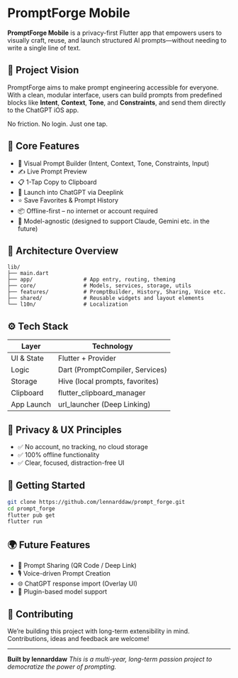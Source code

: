 # PromptForge Mobile

**PromptForge Mobile** is a privacy-first Flutter app that empowers users to visually craft, reuse, and launch structured AI prompts—without needing to write a single line of text.

## 🧭 Project Vision

PromptForge aims to make prompt engineering accessible for everyone. With a clean, modular interface, users can build prompts from predefined blocks like **Intent**, **Context**, **Tone**, and **Constraints**, and send them directly to the ChatGPT iOS app.

No friction. No login. Just one tap.

## 📱 Core Features

- 🔧 Visual Prompt Builder (Intent, Context, Tone, Constraints, Input)
- ✍️ Live Prompt Preview
- 📋 1-Tap Copy to Clipboard
- 🚀 Launch into ChatGPT via Deeplink
- ⭐ Save Favorites & Prompt History
- 📦 Offline-first – no internet or account required
- 🧠 Model-agnostic (designed to support Claude, Gemini etc. in the future)

## 🧱 Architecture Overview

```
lib/
├── main.dart
├── app/                # App entry, routing, theming
├── core/               # Models, services, storage, utils
├── features/           # PromptBuilder, History, Sharing, Voice etc.
├── shared/             # Reusable widgets and layout elements
└── l10n/               # Localization
```

## ⚙️ Tech Stack

| Layer         | Technology                    |
|---------------|-------------------------------|
| UI & State    | Flutter + Provider             |
| Logic         | Dart (PromptCompiler, Services)|
| Storage       | Hive (local prompts, favorites)|
| Clipboard     | flutter_clipboard_manager      |
| App Launch    | url_launcher (Deep Linking)    |

## 🔐 Privacy & UX Principles

- ✅ No account, no tracking, no cloud storage
- ✅ 100% offline functionality
- ✅ Clear, focused, distraction-free UI

## 🚀 Getting Started

```bash
git clone https://github.com/lennarddaw/prompt_forge.git
cd prompt_forge
flutter pub get
flutter run
```

## 🌍 Future Features

- 🔗 Prompt Sharing (QR Code / Deep Link)
- 🎙️ Voice-driven Prompt Creation
- 🌐 ChatGPT response import (Overlay UI)
- 🔌 Plugin-based model support

## 🤝 Contributing

We’re building this project with long-term extensibility in mind. Contributions, ideas and feedback are welcome!

---

**Built by lennarddaw**
_This is a multi-year, long-term passion project to democratize the power of prompting._
